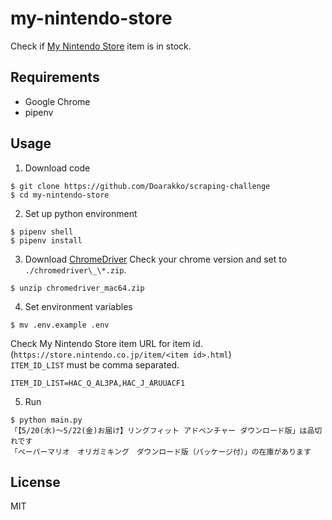 # my-nintendo-store

Check if [My Nintendo Store](https://store.nintendo.co.jp/) item is in stock.

## Requirements

- Google Chrome
- pipenv

## Usage

1. Download code

```
$ git clone https://github.com/Doarakko/scraping-challenge
$ cd my-nintendo-store
```

2. Set up python environment

```
$ pipenv shell
$ pipenv install
```

3. Download [ChromeDriver](https://sites.google.com/a/chromium.org/chromedriver/)
   Check your chrome version and set to `./chromedriver\_\*.zip`.

```
$ unzip chromedriver_mac64.zip
```

4. Set environment variables

```
$ mv .env.example .env
```

Check My Nintendo Store item URL for item id.(`https://store.nintendo.co.jp/item/<item id>.html`)  
`ITEM_ID_LIST` must be comma separated.

```
ITEM_ID_LIST=HAC_Q_AL3PA,HAC_J_ARUUACF1
```

5. Run

```
$ python main.py
「【5/20(水)～5/22(金)お届け】リングフィット アドベンチャー ダウンロード版」は品切れです
「ペーパーマリオ　オリガミキング　ダウンロード版（パッケージ付）」の在庫があります
```

## License

MIT
